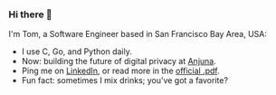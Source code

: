 ### Hi there 👋

I'm Tom, a Software Engineer based in San Francisco Bay Area, USA:

- I use C, Go, and Python daily.
- Now: building the future of digital privacy at [Anjuna](https://www.anjuna.io).
- Ping me on [LinkedIn](https://www.linkedin.com/in/app13y), or read more in the [official .pdf](https://github.com/app13y/app13y/blob/cfbc5762f9cf9ed051576edee344aacd6c84bf09/tom-appley-cv.pdf).
- Fun fact: sometimes I mix drinks; you've got a favorite?
